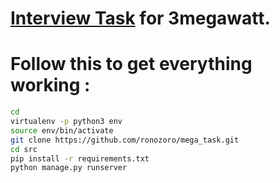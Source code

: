 # [Interview Task](http://applicationtask.herokuapp.com/) for 3megawatt.

# Follow this to get everything working  :

```bash
cd 
virtualenv -p python3 env
source env/bin/activate
git clone https://github.com/ronozoro/mega_task.git
cd src
pip install -r requirements.txt
python manage.py runserver
```

